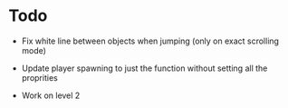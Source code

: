 <link rel="stylesheet" href="todo.md.css">

# Todo

 - Fix white line between objects when jumping (only on exact scrolling mode)

 - <done>Update player spawning to just the function without setting all the proprities</done>

 - Work on level 2